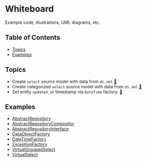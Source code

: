 # Whiteboard

Example code, illustrations, UML diagrams, etc.

## Table of Contents

+ [Topics](#topics)
+ [Examples](#examples)

## Topics

+ Create `select` source model with data from `di.xml` [&#128279;](docs/VirtualSelect.md)
+ Create categorized `select` source model with data from `di.xml` [&#128279;](docs/VirtualGroupedSelect.md)
+ Set entity `updated_at` timestamp via `DateTime` factory. [&#128279;](docs/DateTimeFactory.md)

## Examples

+ [AbstractRepository](docs/AbstractRepository.md)
+ [AbstractRepositoryCompositor](docs/AbstractRepositoryCompositor.md)
+ [AbstractRepositoryInterface](docs/AbstractRepositoryInterface.md)
+ [DataObjectFactory](docs/DataObjectFactory.md)
+ [DateTimeFactory](docs/DateTimeFactory.md)
+ [ExceptionFactory](docs/ExceptionFactory.md)
+ [VirtualGroupedSelect](docs/VirtualGroupedSelect.md)
+ [VirtualSelect](docs/VirtualSelect.md)
